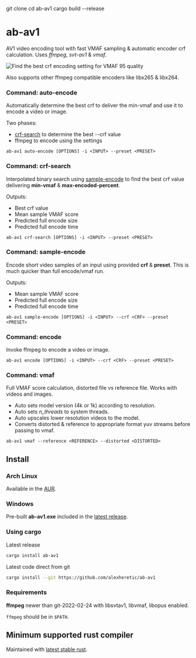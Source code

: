 git clone
cd ab-av1
cargo build --release

# ab-av1
AV1 video encoding tool with fast VMAF sampling & automatic encoder crf calculation. 
Uses _ffmpeg_, _svt-av1_ & _vmaf_.

![](https://user-images.githubusercontent.com/2331607/151695971-d36f55a7-a157-4d5d-ae06-4cc9e2c0d46f.png "Find the best crf encoding setting for VMAF 95 quality")

Also supports other ffmpeg compatible encoders like libx265 & libx264.

### Command: auto-encode
Automatically determine the best crf to deliver the min-vmaf and use it to encode a video or image.

Two phases:
* [crf-search](#command-crf-search) to determine the best --crf value
* ffmpeg to encode using the settings

```
ab-av1 auto-encode [OPTIONS] -i <INPUT> --preset <PRESET>
```

### Command: crf-search
Interpolated binary search using [sample-encode](#command-sample-encode) to find the best 
crf value delivering **min-vmaf** & **max-encoded-percent**.

Outputs:
* Best crf value
* Mean sample VMAF score
* Predicted full encode size
* Predicted full encode time

```
ab-av1 crf-search [OPTIONS] -i <INPUT> --preset <PRESET>
```

### Command: sample-encode
Encode short video samples of an input using provided **crf** & **preset**. 
This is much quicker than full encode/vmaf run. 

Outputs:
* Mean sample VMAF score
* Predicted full encode size
* Predicted full encode time

```
ab-av1 sample-encode [OPTIONS] -i <INPUT> --crf <CRF> --preset <PRESET>
```

### Command: encode
Invoke ffmpeg to encode a video or image.

```
ab-av1 encode [OPTIONS] -i <INPUT> --crf <CRF> --preset <PRESET>
```

### Command: vmaf
Full VMAF score calculation, distorted file vs reference file.
Works with videos and images.

* Auto sets model version (4k or 1k) according to resolution.
* Auto sets _n_threads_ to system threads.
* Auto upscales lower resolution videos to the model.
* Converts distorted & reference to appropriate format yuv streams before passing to vmaf.

```
ab-av1 vmaf --reference <REFERENCE> --distorted <DISTORTED>
```

## Install
### Arch Linux
Available in the [AUR](https://aur.archlinux.org/packages/ab-av1).

### Windows
Pre-built **ab-av1.exe** included in the [latest release](https://github.com/alexheretic/ab-av1/releases/latest).

### Using cargo
Latest release
```sh
cargo install ab-av1
```

Latest code direct from git
```sh
cargo install --git https://github.com/alexheretic/ab-av1
```

### Requirements
**ffmpeg** newer than git-2022-02-24 with libsvtav1, libvmaf, libopus enabled. 

`ffmpeg` should be in `$PATH`.

## Minimum supported rust compiler
Maintained with [latest stable rust](https://gist.github.com/alexheretic/d1e98d8433b602e57f5d0a9637927e0c).
